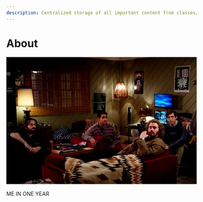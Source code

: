 ```yaml
---
description: Centralized storage of all important content from classes/projects/etc.
---
```


# About

![](.gitbook/assets/silicon-valley-season-2-the-pied-piper-gets-financial-backup.jpg)

ME IN ONE YEAR
